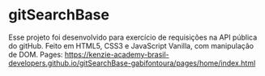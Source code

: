 # gitSearchBase

Esse projeto foi desenvolvido para exercício de requisições na API pública do gitHub. Feito em HTML5, CSS3 e JavaScript Vanilla, com manipulação de DOM.
Pages: https://kenzie-academy-brasil-developers.github.io/gitSearchBase-gabifontoura/pages/home/index.html
